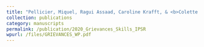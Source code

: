 ```yaml
---
title: "Pellicier, Miquel, Ragui Assaad, Caroline Krafft, & <b>Colette Salemi</b>. (2021). &quot;Grievances or skills? The effect of education on youth attitudes and political participation in Egypt and Tunisia &quot; <i>International Political Science Review </i> 43(2)."
collection: publications
category: manuscripts
permalink: /publication/2020_Grievances_Skills_IPSR
wpurl: /files/GRIEVANCES_WP.pdf
---
```





